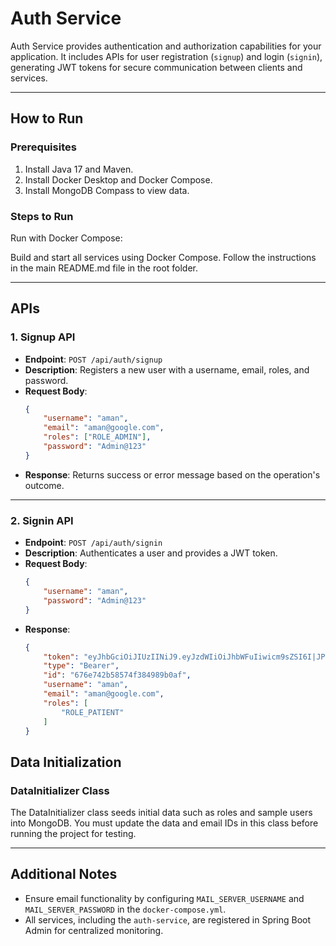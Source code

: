 
# Auth Service

Auth Service provides authentication and authorization capabilities for your application. It includes APIs for user registration (`signup`) and login (`signin`), generating JWT tokens for secure communication between clients and services.

---

## How to Run

### Prerequisites
1. Install Java 17 and Maven.
2. Install Docker Desktop and Docker Compose.
3. Install MongoDB Compass to view data.

### Steps to Run

Run with Docker Compose:

Build and start all services using Docker Compose.
Follow the instructions in the main README.md file in the root folder.

---

## APIs

### 1. **Signup API**
- **Endpoint**: `POST /api/auth/signup`
- **Description**: Registers a new user with a username, email, roles, and password.
- **Request Body**:
    ```json
    {
        "username": "aman",
        "email": "aman@google.com",
        "roles": ["ROLE_ADMIN"],
        "password": "Admin@123"
    }
    ```
- **Response**: Returns success or error message based on the operation's outcome.

---

### 2. **Signin API**
- **Endpoint**: `POST /api/auth/signin`
- **Description**: Authenticates a user and provides a JWT token.
- **Request Body**:
    ```json
    {
        "username": "aman",
        "password": "Admin@123"
    }
    ```
- **Response**:
    ```json
    {
        "token": "eyJhbGciOiJIUzIINiJ9.eyJzdWIiOiJhbWFuIiwicm9sZSI6I|JPTEVIUEFUSUVOVCIsImIhdCI6MTczNTI5MjA5NCwiZXhwIjoxNzM1Mzc4NDk0fQ.aZ_N7UBbJQQX_8z_4VXsmiUR_KZclossHYsCXt2_isk",
        "type": "Bearer",
        "id": "676e742b58574f384989b0af",
        "username": "aman",
        "email": "aman@google.com",
        "roles": [
            "ROLE_PATIENT"
        ]
    }
    ```

## Data Initialization

### DataInitializer Class

The DataInitializer class seeds initial data such as roles and sample users into MongoDB.
You must update the data and email IDs in this class before running the project for testing.

---

## Additional Notes

- Ensure email functionality by configuring `MAIL_SERVER_USERNAME` and `MAIL_SERVER_PASSWORD` in the `docker-compose.yml`.
- All services, including the `auth-service`, are registered in Spring Boot Admin for centralized monitoring.
